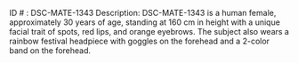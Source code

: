 ID # : DSC-MATE-1343
Description: DSC-MATE-1343 is a human female, approximately 30 years of age, standing at 160 cm in height with a unique facial trait of spots, red lips, and orange eyebrows. The subject also wears a rainbow festival headpiece with goggles on the forehead and a 2-color band on the forehead.